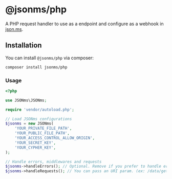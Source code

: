 # @jsonms/php

A PHP request handler to use as a endpoint and configure as a webhook in [json.ms](https://json.ms).

## Installation

You can install `@jsonms/php` via composer:

```sh
composer install jsonms/php
```

### Usage
```php
<?php

use JSONms\JSONms;

require 'vendor/autoload.php';

// Load JSONms configurations
$jsonms = new JSONms(
    'YOUR_PRIVATE_FILE_PATH',
    'YOUR_PUBLIC_FILE_PATH',
    'YOUR_ACCESS_CONTROL_ALLOW_ORIGIN',
    'YOUR_SECRET_KEY',
    'YOUR_CYPHER_KEY',
);

// Handle errors, middlewares and requests
$jsonms->handleErrors(); // Optional. Remove if you prefer to handle errors yourself.
$jsonms->handleRequests(); // You can pass an URI param. (ex: /data/get/YOUR_HASH)
```
